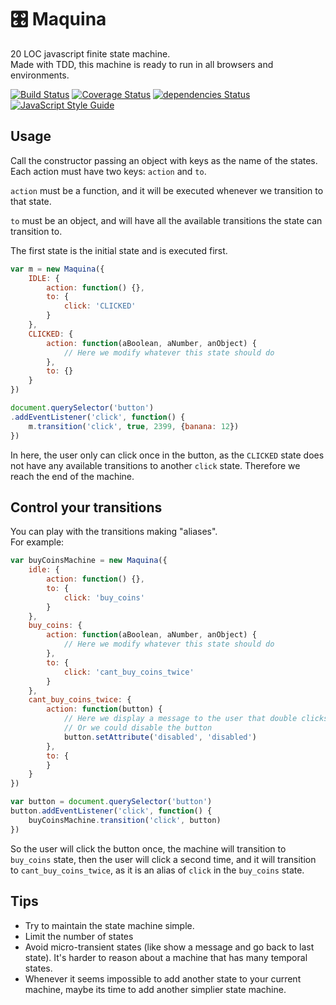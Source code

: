# 🎛️ Maquina
20 LOC javascript finite state machine.     
Made with TDD, this machine is ready to run in all browsers and environments.

[![Build Status](https://travis-ci.org/tomas2387/maquina.svg?branch=master)](https://travis-ci.org/tomas2387/maquina)
[![Coverage Status](https://coveralls.io/repos/github/tomas2387/maquina/badge.svg?branch=master)](https://coveralls.io/github/tomas2387/maquina?branch=master)
[![dependencies Status](https://david-dm.org/tomas2387/maquina/status.svg)](https://david-dm.org/tomas2387/maquina)
[![JavaScript Style Guide](https://img.shields.io/badge/code_style-standard-brightgreen.svg)](https://standastanrdjs.com)   

## Usage

Call the constructor passing an object with keys as the name of the states. Each action must have two keys: `action` and `to`.

`action` must be a function, and it will be executed whenever we transition to that state.

`to` must be an object, and will have all the available  transitions the state can transition to.

The first state is the initial state and is executed first.

```javascript
var m = new Maquina({
    IDLE: {
        action: function() {},
        to: {
            click: 'CLICKED'
        }
    },
    CLICKED: {
        action: function(aBoolean, aNumber, anObject) {
            // Here we modify whatever this state should do
        },
        to: {}
    }
})

document.querySelector('button')
.addEventListener('click', function() {
    m.transition('click', true, 2399, {banana: 12})
})
```
In here, the user only can click once in the button, as the `CLICKED` state does not have any available transitions to another `click` state. Therefore we reach the end of the machine.

## Control your transitions

You can play with the transitions making "aliases".   
For example:

```javascript
var buyCoinsMachine = new Maquina({
    idle: {
        action: function() {},
        to: {
            click: 'buy_coins'
        }
    },
    buy_coins: {
        action: function(aBoolean, aNumber, anObject) {
            // Here we modify whatever this state should do
        },
        to: {
            click: 'cant_buy_coins_twice'
        }
    },
    cant_buy_coins_twice: {
        action: function(button) {
            // Here we display a message to the user that double clicks are not allowed in this system
            // Or we could disable the button
            button.setAttribute('disabled', 'disabled')
        },
        to: {
        }
    }
})

var button = document.querySelector('button')
button.addEventListener('click', function() {
    buyCoinsMachine.transition('click', button)
})
```
So the user will click the button once, the machine will transition to `buy_coins` state, then the user will click a second time, and it will transition to `cant_buy_coins_twice`, as it is an alias of `click` in the `buy_coins` state.

## Tips

- Try to maintain the state machine simple.
- Limit the number of states
- Avoid micro-transient states (like show a message and go back to last state). It's harder to reason about a machine that has many temporal states.
- Whenever it seems impossible to add another state to your current machine, maybe its time to add another simplier state machine.
